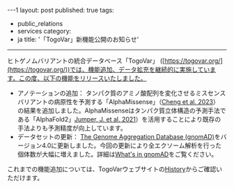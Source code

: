 ---1
layout: post
published: true
tags:
- public_relations
- services
category:
- ja
title: '「TogoVar」新機能公開のお知らせ'
---
ヒトゲノムバリアントの統合データベース「TogoVar」 ([https://togovar.org/](https://togovar.org/))では、機能追加、データ拡充を継続的に実施しています。この度、以下の機能をリリースいたしました。

- アノテーションの追加： タンパク質のアミノ酸配列を変化させるミスセンスバリアントの病原性を予測する「AlphaMissense」（[Cheng et al. 2023](https://www.science.org/doi/10.1126/science.adg7492)）
の結果を追加しました。AlphaMissenseはタンパク質立体構造の予測手法である「AlphaFold2」[Jumper, J. et al. 2021](https://www.nature.com/articles/s41586-021-03819-2)）を活用することにより既存の手法よりも予測精度が向上しています。
- データセットの更新： [The Genome Aggregation Database (gnomAD)](https://gnomad.broadinstitute.org/)をバージョン4.0に更新しました。今回の更新により全エクソーム解析を行った個体数が大幅に増えました。詳細は[What's in gnomAD](https://gnomad.broadinstitute.org/stats)をご覧ください。

これまでの機能追加については、TogoVarウェブサイトの[History](https://grch38.togovar.org/doc/history)からご確認いただけます。